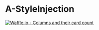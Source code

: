 # A-StyleInjection


[![Waffle.io - Columns and their card count](https://badge.waffle.io/Animaxx/A-StyleInjection.svg?columns=all)](https://waffle.io/Animaxx/A-StyleInjection)

